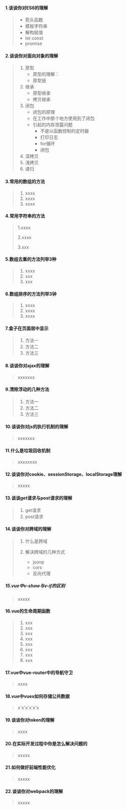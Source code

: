 #### 1.谈谈你对ES6的理解

> - 箭头函数
> - 模板字符串
> - 解构赋值
> - let const
> - promise

#### 2.谈谈你对面向对象的理解

> 1. 原型
>    - 原型的理解：
>    - 原型链
> 2. 继承
>    - 原型继承
>    - 拷贝继承
> 3. 闭包
>    - 闭包的原理
>    - 在工作中那个地方使用到了闭包
>    - 引起的内存泄露问题
>      - 不是以函数控制的定时器
>      - 打印日志
>      - for循环
>      - 闭包
> 4. 深拷贝
> 5. 浅拷贝
> 6. 递归

#### 3.常用的数组的方法

> 1. xxxx
> 2. xxxx
> 3. xxxx

#### 4.常用字符串的方法

> 1.xxxx
>
> 2.xxxx
>
> 3.xxx

#### 5.数组去重的方法列举3种

> 1. xxxx
> 2. xxx
> 3. xxx

#### 6.数组排序的方法列举3钟

> 1. xxxx
> 2. xxxx
> 3. xxxx

#### 7.盒子在页面居中显示

> 1. 方法一
> 2. 方法二
> 3. 方法三

#### 8.谈谈你对ajax的理解

> xxxxxxx

#### 9.清除浮动的几种方法

> 1. 方法一
> 2. 方法二
> 3. 方法三

#### 10.谈谈你对js的执行机制的理解

> xxxxxxx

#### 11.什么是垃圾回收机制

> xxxxxxxx

#### 12.谈谈你对cookie、sessionStorage、localStorage理解

> xxxxx

#### 13.谈谈get请求与post请求的理解

> 1. get请求
> 2. post请求

#### 14.谈谈你对跨域的理解

> 1. 什么是跨域
>
> 2. 解决跨域的几种方式
>
>    - jsonp
>    - cors
>    - 反向代理
>
>    

##### 15.vue中v-show与v-if的区别

> xxxxx

#### 16.vue的生命周期函数

> 1. xxx
> 2. xxx
> 3. xxx
> 4. xxx
> 5. xxx
> 6. xxx
> 7. xxx
> 8. xxx

#### 17.vue中vue-router中的导航守卫

> xxxx

#### 18.vue中vuex如何存储公共数据

> x'x'x'x'x'x

#### 19.谈谈你对token的理解

> xxxx

#### 20.在实际开发过程中你是怎么解决问题的

> xxxxx

#### 21.如何做好前端性能优化

> xxxxx

#### 22.谈谈你对webpack的理解

> xxxxx